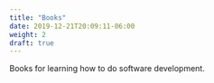 ```yaml
---
title: "Books"
date: 2019-12-21T20:09:11-06:00
weight: 2
draft: true
---
```



Books for learning how to do software development.
